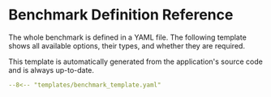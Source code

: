 # Benchmark Definition Reference

The whole benchmark is defined in a YAML file. The following template shows all available options, their types, and whether they are required.

This template is automatically generated from the application's source code and is always up-to-date.

```yaml title="benchmark_template.yaml"
--8<-- "templates/benchmark_template.yaml"
```
